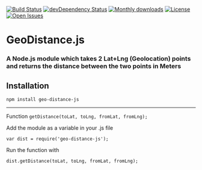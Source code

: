 [![Build Status](https://travis-ci.org/nwhite89/GeoDistance.svg?branch=master)](https://travis-ci.org/nwhite89/GeoDistance)
[![devDependency Status](https://david-dm.org/nwhite89/GeoDistance/dev-status.svg)](https://david-dm.org/nwhite89/GeoDistance#info=devDependencies)
[![Monthly downloads](http://img.shields.io/npm/dm/geo-distance-js.svg)](https://www.npmjs.org/package/geo-distance-js)
[![License](http://img.shields.io/npm/l/geo-distance-js.svg)](https://www.npmjs.org/package/geo-distance-js)
[![Open Issues](http://img.shields.io/github/issues/nwhite89/GeoDistance.svg)](https://github.com/nwhite89/GeoDistance/issues)

# GeoDistance.js
### A Node.js module which takes 2 Lat+Lng (Geolocation) points and returns the distance between the two points in Meters

Installation
-----
``npm install geo-distance-js``

----
Function
``getDistance(toLat, toLng, fromLat, fromLng);``

Add the module as a variable in your .js file

``var dist = require('geo-distance-js');``

Run the function with

``dist.getDistance(toLat, toLng, fromLat, fromLng);``
